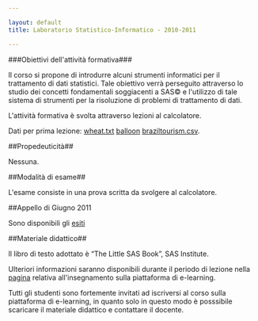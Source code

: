 ```yaml
---

layout: default
title: Laboratorio Statistico-Informatico - 2010-2011

---
```


###Obiettivi dell'attività formativa###

Il corso si propone di introdurre alcuni strumenti informatici per il  trattamento di dati statistici. Tale obiettivo verrà perseguito  attraverso lo studio dei concetti fondamentali soggiacenti a SAS© e  l'utilizzo di tale sistema di strumenti per la risoluzione di problemi  di trattamento di dati.

L'attività formativa è svolta attraverso lezioni al calcolatore.

Dati per prima lezione: <a href="http://www.statistica.unimib.it/%7Edellavedova/didattica/lab_statistico-informatico/Lezione01/wheat.txt">wheat.txt</a> <a href="http://www.statistica.unimib.it/%7Edellavedova/didattica/lab_statistico-informatico/Lezione01/balloon">balloon</a> <a href="http://www.statistica.unimib.it/%7Edellavedova/didattica/lab_statistico-informatico/Lezione01/braziltourism.csv">braziltourism.csv</a>.

##Propedeuticità##

Nessuna.

##Modalità di esame##

L'esame consiste in una prova scritta da svolgere al calcolatore.

##Appello di Giugno 2011

Sono disponibili gli [esiti](https://spreadsheets.google.com/a/dellavedova.org/spreadsheet/pub?hl=en_US&hl=en_US&key=0AgdiUDJ4R_C7dHpxd0RBTnEtalkyYWpKSG91U1ZabkE&single=true&gid=1&output=html)

##Materiale didattico##

Il libro di testo adottato è “The Little SAS Book”, SAS Institute.

Ulteriori informazioni saranno disponibili durante il periodo di lezione nella
[pagina](http://statistica.elearning.unimib.it/course/view.php?id=104) relativa all'insegnamento sulla piattaforma di e-learning.

Tutti gli studenti sono fortemente invitati ad iscriversi al corso sulla  piattaforma di e-learning, in quanto solo in questo modo è posssibile  scaricare il materiale didattico e contattare il docente.
